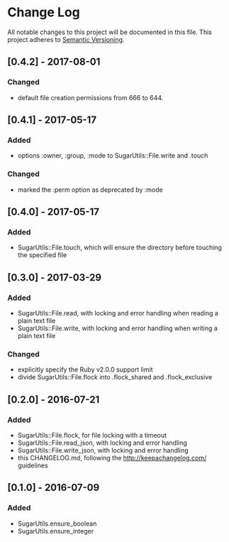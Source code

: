 # Change Log
All notable changes to this project will be documented in this file.
This project adheres to [Semantic Versioning](http://semver.org/).

## [0.4.2] - 2017-08-01
### Changed
- default file creation permissions from 666 to 644.

## [0.4.1] - 2017-05-17
### Added
- options :owner, :group, :mode to SugarUtils::File.write and .touch

### Changed
- marked the :perm option as deprecated by :mode

## [0.4.0] - 2017-05-17
### Added
- SugarUtils::File.touch, which will ensure the directory before touching the
  specified file

## [0.3.0] - 2017-03-29
### Added
- SugarUtils::File.read, with locking and error handling when reading a plain
  text file
- SugarUtils::File.write, with locking and error handling when writing a plain
  text file

### Changed
- explicitly specify the Ruby v2.0.0 support limit
- divide SugarUtils::File.flock into .flock_shared and .flock_exclusive

## [0.2.0] - 2016-07-21
### Added
- SugarUtils::File.flock, for file locking with a timeout
- SugarUtils::File.read_json, with locking and error handling
- SugarUtils::File.write_json, with locking and error handling
- this CHANGELOG.md, following the http://keepachangelog.com/ guidelines

## [0.1.0] - 2016-07-09
### Added
- SugarUtils.ensure_boolean
- SugarUtils.ensure_integer
